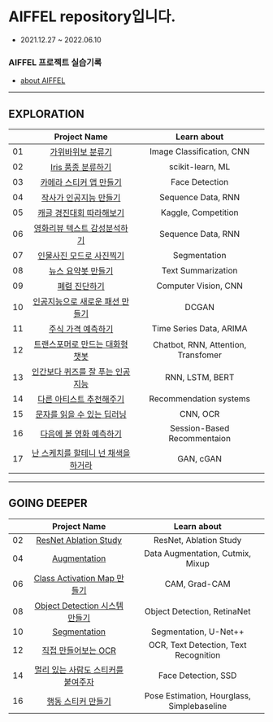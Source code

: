 # AIFFEL repository입니다.

* 2021.12.27 ~ 2022.06.10

### AIFFEL 프로젝트 실습기록

* [about AIFFEL](https://aiffel.io/)

---
## EXPLORATION

|  |               Project Name               |       Learn about       |
|:--:|:---------------------------------------------:|:----------------------:|
|01|[가위바위보 분류기](./Exploration/[01]rock_scissor_paper.ipynb)            |Image Classification, CNN|
|02|[Iris 품종 분류하기](./Exploration/[02]sklearn_datasets_classification.ipynb)           |scikit-learn, ML        |
|03|[카메라 스티커 앱 만들기](./Exploration/[03]sticker_app.ipynb)       |Face Detection          |
|04|[작사가 인공지능 만들기](./Exploration/[04]lyricist.ipynb)        |Sequence Data, RNN     |
|05|[캐글 경진대회 따라해보기](./Exploration/[05]my_first_kaggle.ipynb)      |Kaggle, Competition    |
|06|[영화리뷰 텍스트 감성분석하기](./Exploration/[06]sentiment_classification.ipynb)  |Sequence Data, RNN      |
|07|[인물사진 모드로 사진찍기](./Exploration/[07]human_segmentation.ipynb)      |Segmentation           |
|08|[뉴스 요약봇 만들기](./Exploration/[08]news_summarization.ipynb)           |Text Summarization     |
|09|[폐렴 진단하기](./Exploration/[09]pneumonia_diagnosis.ipynb)                |Computer Vision, CNN   |
|10|[인공지능으로 새로운 패션 만들기](./Exploration/[10]dcgan_newimage.ipynb) |DCGAN                  |
|11|[주식 가격 예측하기](./Exploration/[11]stock_prediction.ipynb)           |Time Series Data, ARIMA|
|12|[트랜스포머로 만드는 대화형 챗봇](./Exploration/[12]transformer_chatbot.ipynb)|Chatbot, RNN, Attention, Transfomer|
|13|[인간보다 퀴즈를 잘 푸는 인공지능](./Exploration/[13]bert_qna.ipynb) |RNN, LSTM, BERT      |
|14|[다른 아티스트 추천해주기](./Exploration/[14]movielens.ipynb)      |Recommendation systems |
|15|[문자를 읽을 수 있는 딥러닝](./Exploration/[15]ocr.ipynb)    |CNN, OCR                |
|16|[다음에 볼 영화 예측하기](./Exploration/[16]movielens_sbr.ipynb)       |Session-Based Recommentaion|
|17|[난 스케치를 할테니 넌 채색을 하거라](./Exploration/[17]segmentation_map.ipynb)|GAN, cGAN           |

---
## GOING DEEPER

|    |               Project Name               |         Learn about         |
|:--:|:------------------------------------------------:|:---------------------------------:|
|02|[ResNet Ablation Study](./Going_Deeper_CV/[02]Resnet_Ablation_Study.ipynb)        |ResNet, Ablation Study             |
|04|[Augmentation](./Going_Deeper_CV/[04]cutmix_vs_mixup.ipynb)               |Data Augmentation, Cutmix, Mixup   |
|06|[Class Activation Map 만들기](./Going_Deeper_CV/[06]class_activation_map.ipynb)  |CAM, Grad-CAM                       |
|08|[Object Detection 시스템 만들기](./Going_Deeper_CV/[08]object_detection.ipynb)|Object Detection, RetinaNet        |
|10|[Segmentation](./Going_Deeper_CV/[10]sementic_segmentation.ipynb)               |Segmentation, U-Net++              |
|12|[직접 만들어보는 OCR](./Going_Deeper_CV/[12]crnn_ocr.ipynb)           |OCR, Text Detection, Text Recognition|
|14|[멀리 있는 사람도 스티커를 붙여주자](./Going_Deeper_CV/[14]ssd_face_detection.ipynb)|Face Detection, SSD               |
|16|[행동 스티커 만들기](./Going_Deeper_CV/[16]human_pose_estimation.ipynb)            |Pose Estimation, Hourglass, Simplebaseline|


